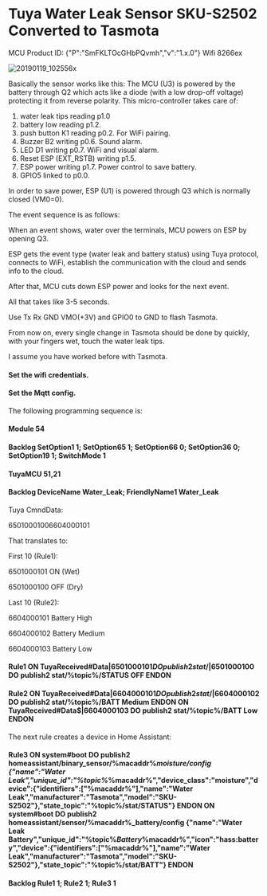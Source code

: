 # Tuya Water Leak Sensor SKU-S2502 Converted to Tasmota
MCU Product ID: {"P":"SmFKLTOcGHbPQvmh","v":"1.x.0"} 
Wifi 8266ex 

![20190119_102556x](https://user-images.githubusercontent.com/42880649/120639804-6dac6180-c47a-11eb-85a8-bf8dbfecacb2.jpg)

Basically the sensor works like this:
The MCU (U3) is powered by the battery through Q2 which acts like a diode (with a low drop-off voltage) protecting it from reverse polarity.
This micro-controller takes care of:
  1. water leak tips reading p1.0
  1. battery low reading p1.2. 
  1. push button K1 reading p0.2. For WiFi pairing.
  1. Buzzer B2 writing p0.6. Sound alarm.
  1. LED D1 writing p0.7. WiFi and visual alarm.
  1. Reset ESP (EXT_RSTB) writing p1.5.
  1. ESP power writing p1.7. Power control to save battery.
  1. GPIO5 linked to p0.0.
  
In order to save power, ESP (U1) is powered through Q3 which is normally closed (VM0=0).

The event sequence is as follows:

When an event shows, water over the terminals, MCU powers on ESP by opening Q3.

ESP gets the event type (water leak and battery status) using Tuya protocol, connects to WiFi, establish the communication with the cloud and sends info to the cloud. 

After that, MCU cuts down ESP power and looks for the next event.

All that takes like 3-5 seconds.

Use Tx Rx GND VMO(+3V) and GPIO0 to GND to flash Tasmota.

From now on, every single change in Tasmota should be done by quickly, with your fingers wet, touch the water leak tips.

I assume you have worked before with Tasmota.

#### Set the wifi credentials.

#### Set the Mqtt config.

The following programming sequence is:

#### Module 54

#### Backlog SetOption1 1; SetOption65 1; SetOption66 0; SetOption36 0; SetOption19 1; SwitchMode 1

#### TuyaMCU 51,21

#### Backlog DeviceName Water_Leak; FriendlyName1 Water_Leak


Tuya CmndData:

65010001006604000101

That translates to:

First 10 (Rule1): 

6501000101 ON (Wet)

6501000100 OFF (Dry)

Last 10 (Rule2):

6604000101 Battery High

6604000102 Battery Medium

6604000103 Battery Low


#### Rule1 ON TuyaReceived#Data$|6501000101 DO publish2 stat/%topic%/STATUS ON ENDON ON TuyaReceived#Data$|6501000100 DO publish2 stat/%topic%/STATUS OFF ENDON

#### Rule2 ON TuyaReceived#Data$|6604000101 DO publish2 stat/%topic%/BATT High ENDON ON TuyaReceived#Data$|6604000102 DO publish2 stat/%topic%/BATT Medium ENDON ON TuyaReceived#Data$|6604000103 DO publish2 stat/%topic%/BATT Low ENDON


The next rule creates a device in Home Assistant:

#### Rule3 ON system#boot DO publish2 homeassistant/binary_sensor/%macaddr%_moisture/config {"name":"Water Leak","unique_id":"%topic%_%macaddr%","device_class":"moisture","device":{"identifiers":["%macaddr%"],"name":"Water Leak","manufacturer":"Tasmota","model":"SKU-S2502"},"state_topic":"%topic%/stat/STATUS"} ENDON ON system#boot DO publish2 homeassistant/sensor/%macaddr%_battery/config {"name":"Water Leak Battery","unique_id":"%topic%_Battery_%macaddr%","icon":"hass:battery","device":{"identifiers":["%macaddr%"],"name":"Water Leak","manufacturer":"Tasmota","model":"SKU-S2502"},"state_topic":"%topic%/stat/BATT"} ENDON

#### Backlog Rule1 1; Rule2 1; Rule3 1



